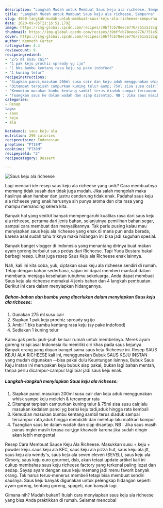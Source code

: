 ```yaml
---
description: "Langkah Mudah untuk Membuat Saus keju ala richeese, Sempurna"
title: "Langkah Mudah untuk Membuat Saus keju ala richeese, Sempurna"
slug: 4860-langkah-mudah-untuk-membuat-saus-keju-ala-richeese-sempurna
date: 2020-09-05T21:16:51.179Z
image: https://img-global.cpcdn.com/recipes/39bffcb78eece776/751x532cq70/saus-keju-ala-richeese-foto-resep-utama.jpg
thumbnail: https://img-global.cpcdn.com/recipes/39bffcb78eece776/751x532cq70/saus-keju-ala-richeese-foto-resep-utama.jpg
cover: https://img-global.cpcdn.com/recipes/39bffcb78eece776/751x532cq70/saus-keju-ala-richeese-foto-resep-utama.jpg
author: Kenneth Carter
ratingvalue: 4.4
reviewcount: 9
recipeingredient:
- "275 ml susu cair"
- "1 pak keju prochiz spready yg ijo"
- "1 bks bumbu kentang rasa keju sy pake indofood"
- "1 kuning telur"
recipeinstructions:
- "Siapkan panci,masukan 200ml susu cair dan keju aduk menggunakan whisk sampe keju meleleh &amp; tercampur rata"
- "Ditempat terpisah campurkan kuning telur &amp; 75ml sisa susu cair,lalu masukan kedalam panci yg berisi keju tadi,aduk hingga rata kembali"
- "Kemudian masukan bumbu kentang sambil terus diaduk sampai tercampur rata,aduk hingga mendidih dan meletup lalu matikan kompor"
- "Tuangkan saus ke dalam wadah dan siap disantap. NB : Jika saus masih panas mgkn masih terasa cair,jgn khawatir karena jika sudah dingin akan lebih mengental"
categories:
- Resep
tags:
- saus
- keju
- ala

katakunci: saus keju ala 
nutrition: 299 calories
recipecuisine: Indonesian
preptime: "PT18M"
cooktime: "PT30M"
recipeyield: "2"
recipecategory: Dessert

---
```



![Saus keju ala richeese](https://img-global.cpcdn.com/recipes/39bffcb78eece776/751x532cq70/saus-keju-ala-richeese-foto-resep-utama.jpg)

Lagi mencari ide resep saus keju ala richeese yang unik? Cara membuatnya memang tidak susah dan tidak juga mudah. Jika salah mengolah maka hasilnya akan hambar dan justru cenderung tidak enak. Padahal saus keju ala richeese yang enak harusnya sih punya aroma dan cita rasa yang mampu memancing selera kita.

Banyak hal yang sedikit banyak mempengaruhi kualitas rasa dari saus keju ala richeese, pertama dari jenis bahan, selanjutnya pemilihan bahan segar, sampai cara membuat dan menyajikannya. Tak perlu pusing kalau mau menyiapkan saus keju ala richeese yang enak di mana pun anda berada, karena asal sudah tahu triknya maka hidangan ini bisa jadi suguhan spesial.

Banyak banget vlogger di Indonesia yang menantang dirinya buat makan ayam goreng berbalut saus pedas dari Richeese. Tapi Yuda Bustara bakal berbagi resep. Lihat juga resep Saus Keju ala Richeese enak lainnya.


Nah, kali ini kita coba, yuk, ciptakan saus keju ala richeese sendiri di rumah. Tetap dengan bahan sederhana, sajian ini dapat memberi manfaat dalam membantu menjaga kesehatan tubuhmu sekeluarga. Anda dapat membuat Saus keju ala richeese memakai 4 jenis bahan dan 4 langkah pembuatan. Berikut ini cara dalam menyiapkan hidangannya.

<!--inarticleads1-->

##### Bahan-bahan dan bumbu yang diperlukan dalam menyiapkan Saus keju ala richeese:

1. Gunakan 275 ml susu cair
1. Siapkan 1 pak keju prochiz spready yg ijo
1. Ambil 1 bks bumbu kentang rasa keju (sy pake indofood)
1. Sediakan 1 kuning telur


Kamu gak perlu jauh-jauh ke luar rumah untuk membelinya. Merek ayam goreng krispi asal Indonesia itu memiliki ciri khas pada saus kejunya. Banyak orang yang doyan banget sama saus keju Richeese ini. Resep SAUS KEJU ALA RICHEESE kali ini, menggunakan Bubuk SAUS KEJU INSTAN yang mudah digunakan --bisa pakai dulu Keuntungan lainnya, Bubuk Saus Keju Instan ini merupakan keju bubuk siap pakai, bukan lagi bahan mentah, tanpa perlu dicampur-campur lagi biar jadi saus keju enak. 

<!--inarticleads2-->

##### Langkah-langkah menyiapkan Saus keju ala richeese:

1. Siapkan panci,masukan 200ml susu cair dan keju aduk menggunakan whisk sampe keju meleleh &amp; tercampur rata
1. Ditempat terpisah campurkan kuning telur &amp; 75ml sisa susu cair,lalu masukan kedalam panci yg berisi keju tadi,aduk hingga rata kembali
1. Kemudian masukan bumbu kentang sambil terus diaduk sampai tercampur rata,aduk hingga mendidih dan meletup lalu matikan kompor
1. Tuangkan saus ke dalam wadah dan siap disantap. NB : Jika saus masih panas mgkn masih terasa cair,jgn khawatir karena jika sudah dingin akan lebih mengental


Resep Cara Membuat Sauce Keju Ala Richeese. Masukkan susu + keju + powder keju..saus keju ala KFC, saus keju ala pizza hut, saus keju ala jtt, saus keju ala wendy&#39;s, saus keju ala seven eleven (SEVEL), saus keju ala Cimory, saus keju euro gourmet, dsb, akan tetapi update artikel kali ini cukup membahas saus keju richeese factory yang terkenal paling lezat dan sedap. Sayap ayam dengan saus keju memang jadi menu favorit banyak orang. Tak harus terus-menerus membeli tetapi bisa membuat sendiri sausnya. Saus keju banyak digunakan untuk pelengkap hidangan seperti ayam goreng, kentang goreng, spageti, dan banyak lagi. 

Gimana nih? Mudah bukan? Itulah cara menyiapkan saus keju ala richeese yang bisa Anda praktikkan di rumah. Selamat mencoba!
